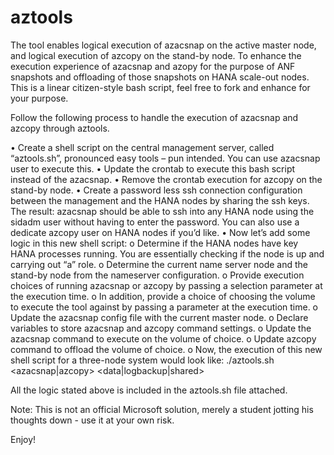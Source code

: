 # aztools
The tool enables logical execution of azacsnap on the active master node, and logical execution of azcopy on the stand-by node. 
To enhance the execution experience of azacsnap and azopy for the purpose of ANF snapshots and offloading of those snapshots on HANA scale-out nodes. This is a linear citizen-style bash script, feel free to fork and enhance for your purpose.

Follow the following process to handle the execution of azacsnap and azcopy through aztools.

•	Create a shell script on the central management server, called “aztools.sh”, pronounced easy tools – pun intended. You can use azacsnap user to execute this.
•	Update the crontab to execute this bash script instead of the azacsnap.
•	Remove the crontab execution for azcopy on the stand-by node.
•	Create a password less ssh connection configuration between the management and the HANA nodes by sharing the ssh keys. The result: azacsnap should be able to ssh into any HANA node using the sidadm user without having to enter the password. You can also use a dedicate azcopy user on HANA nodes if you’d like. 
•	Now let’s add some logic in this new shell script:
o	Determine if the HANA nodes have key HANA processes running. You are essentially checking if the node is up and carrying out “a” role.
o	Determine the current name server node and the stand-by node from the nameserver configuration.
o	Provide execution choices of running azacsnap or azcopy by passing a selection parameter at the execution time.
o	In addition, provide a choice of choosing the volume to execute the tool against by passing a parameter at the execution time.
o	Update the azacsnap config file with the current master node.
o	Declare variables to store azacsnap and azcopy command settings.
o	Update the azacsnap command to execute on the volume of choice.
o	Update azcopy command to offload the volume of choice.
o	Now, the execution of this new shell script for a three-node system would look like:
./aztools.sh <sidadm> <host1> <host2> <host3> <azacsnap|azcopy> <data|logbackup|shared>

All the logic stated above is included in the aztools.sh file attached.

Note: This is not an official Microsoft solution, merely a student jotting his thoughts down - use it at your own risk.

Enjoy!
